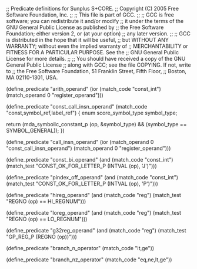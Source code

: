 ;; Predicate definitions for Sunplus S+CORE.
;; Copyright (C) 2005 Free Software Foundation, Inc.
;;
;; This file is part of GCC.
;;
;; GCC is free software; you can redistribute it and/or modify
;; it under the terms of the GNU General Public License as published by
;; the Free Software Foundation; either version 2, or (at your option)
;; any later version.
;;
;; GCC is distributed in the hope that it will be useful,
;; but WITHOUT ANY WARRANTY; without even the implied warranty of
;; MERCHANTABILITY or FITNESS FOR A PARTICULAR PURPOSE.  See the
;; GNU General Public License for more details.
;;
;; You should have received a copy of the GNU General Public License
;; along with GCC; see the file COPYING.  If not, write to
;; the Free Software Foundation, 51 Franklin Street, Fifth Floor,
;; Boston, MA 02110-1301, USA.

(define_predicate "arith_operand"
  (ior (match_code "const_int")
       (match_operand 0 "register_operand")))

(define_predicate "const_call_insn_operand"
  (match_code "const,symbol_ref,label_ref")
{
  enum score_symbol_type symbol_type;

  return (mda_symbolic_constant_p (op, &symbol_type)
          && (symbol_type == SYMBOL_GENERAL));
})

(define_predicate "call_insn_operand"
  (ior (match_operand 0 "const_call_insn_operand")
       (match_operand 0 "register_operand")))

(define_predicate "const_bi_operand"
  (and (match_code "const_int")
       (match_test "CONST_OK_FOR_LETTER_P (INTVAL (op), 'J')")))

(define_predicate "pindex_off_operand"
  (and (match_code "const_int")
       (match_test "CONST_OK_FOR_LETTER_P (INTVAL (op), 'P')")))

(define_predicate "hireg_operand"
  (and (match_code "reg")
       (match_test "REGNO (op) == HI_REGNUM")))

(define_predicate "loreg_operand"
  (and (match_code "reg")
       (match_test "REGNO (op) == LO_REGNUM")))

(define_predicate "g32reg_operand"
  (and (match_code "reg")
       (match_test "GP_REG_P (REGNO (op))")))

(define_predicate "branch_n_operator"
  (match_code "lt,ge"))

(define_predicate "branch_nz_operator"
  (match_code "eq,ne,lt,ge"))

